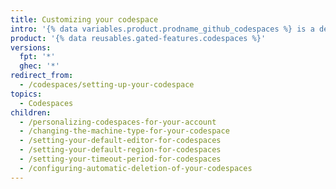 ```yaml
---
title: Customizing your codespace
intro: '{% data variables.product.prodname_github_codespaces %} is a dedicated environment for you. You can configure your repositories with a dev container to define their default {% data variables.product.prodname_github_codespaces %} environment, and personalize your development experience across all of your codespaces with dotfiles and Settings Sync.'
product: '{% data reusables.gated-features.codespaces %}'
versions:
  fpt: '*'
  ghec: '*'
redirect_from:
  - /codespaces/setting-up-your-codespace
topics:
  - Codespaces
children:
  - /personalizing-codespaces-for-your-account
  - /changing-the-machine-type-for-your-codespace
  - /setting-your-default-editor-for-codespaces
  - /setting-your-default-region-for-codespaces
  - /setting-your-timeout-period-for-codespaces
  - /configuring-automatic-deletion-of-your-codespaces
---
```

 
